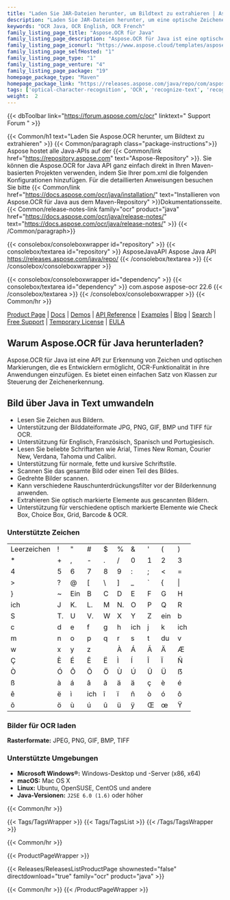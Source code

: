 ```yaml
---
title: "Laden Sie JAR-Dateien herunter, um Bildtext zu extrahieren | Aspose.OCR-API"
description: "Laden Sie JAR-Dateien herunter, um eine optische Zeichenerkennung (OCR) für JPEG-, PNG-, GIF-, BMP- und TIFF-Bilder durchzuführen. Extrahieren Sie Englisch, Französisch, Spanisch und Portugiesisch per OCR."
keywords: "OCR Java, OCR English, OCR French"
family_listing_page_title: "Aspose.OCR für Java"
family_listing_page_description: "Aspose.OCR für Java ist eine optische Zeichen-API, die es Entwicklern ermöglicht, OCR-Funktionalität zu ihren Java-Anwendungen hinzuzufügen, ohne dass zusätzliche Tools oder APIs erforderlich sind. Aspose.OCR für Java ermöglicht das Extrahieren von Text aus Bildern mit unterschiedlichen Schriftarten und Stilen – das spart Zeit und Mühe, die mit der Entwicklung einer OCR-Lösung von Grund auf verbunden sind."
family_listing_page_iconurl: "https://www.aspose.cloud/templates/aspose/App_Themes/V3/images/ocr/272x272/aspose_ocr-for-java-min.png"
family_listing_page_selfHosted: "1"
family_listing_page_type: "1"
family_listing_page_venture: "4"
family_listing_page_package: "19"
homepage_package_type: "Maven"
homepage_package_link: "https://releases.aspose.com/java/repo/com/aspose/aspose-ocr/"
tags: ['optical-character-recognition', 'OCR', 'recognize-text', 'recognize-image', 'spell-correction', 'spell-check', 'skew-correction', 'image-correction', 'recognize-pdf', 'recognize-tiff', 'searchable-pdf', 'searchable-docx', 'multi-lang-ocr', 'recognize-multi-image', 'multi-threading', 'image-detection', 'text-detection']
weight:  2
---
```


{{< dbToolbar link="https://forum.aspose.com/c/ocr" linktext=" Support Forum " >}}

{{< Common/h1 text="Laden Sie Aspose.OCR herunter, um Bildtext zu extrahieren"  >}}
{{< Common/paragraph class="package-instructions">}}
Aspose hostet alle Java-APIs auf der
{{< Common/link href="https://repository.aspose.com" text="Aspose-Repository"  >}}. Sie können die Aspose.OCR for Java API ganz einfach direkt in Ihren Maven-basierten Projekten verwenden, indem Sie Ihrer pom.xml die folgenden Konfigurationen hinzufügen. Für die detaillierten Anweisungen besuchen Sie bitte
{{< Common/link href="https://docs.aspose.com/ocr/java/installation/" text="Installieren von Aspose.OCR für Java aus dem Maven-Repository"  >}}Dokumentationsseite.
{{< Common/release-notes-link family="ocr" product="java" href="https://docs.aspose.com/ocr/java/release-notes/" text="https://docs.aspose.com/ocr/java/release-notes/"  >}}
{{< /Common/paragraph>}}

{{< consolebox/consoleboxwrapper id="repository" >}}
   {{< consolebox/textarea id="repository" >}}
      <repository>
      <id>AsposeJavaAPI</id>
      <name>Aspose Java API</name>
      <url>https://releases.aspose.com/java/repo/</url>
      </repository>
   {{< /consolebox/textarea >}}
{{< /consolebox/consoleboxwrapper >}}

{{< consolebox/consoleboxwrapper id="dependency" >}}
   {{< consolebox/textarea id="dependency" >}}
      <dependency>
      <groupId>com.aspose</groupId>
      <artifactId>aspose-ocr</artifactId>
      <version>22.6</version>
      </dependency>
   {{< /consolebox/textarea >}}
{{< /consolebox/consoleboxwrapper >}}
{{< Common/hr >}}

[Product Page](https://products.aspose.com/ocr/java) | [Docs](https://docs.aspose.com/ocr/java/) | [Demos](https://products.aspose.app/ocr/family) | [API Reference](https://reference.aspose.com/ocr/java) | [Examples](https://github.com/aspose-ocr/Aspose.OCR-for-Java) | [Blog](https://blog.aspose.com/category/ocr/) | [Search](https://search.aspose.com/) | [Free Support](https://forum.aspose.com/c/ocr) | [Temporary License](https://purchase.aspose.com/temporary-license) | [EULA](https://about.aspose.com/legal/eula/)

## Warum Aspose.OCR für Java herunterladen?

Aspose.OCR für Java ist eine API zur Erkennung von Zeichen und optischen Markierungen, die es Entwicklern ermöglicht, OCR-Funktionalität in ihre Anwendungen einzufügen. Es bietet einen einfachen Satz von Klassen zur Steuerung der Zeichenerkennung.

## Bild über Java in Text umwandeln

- Lesen Sie Zeichen aus Bildern.
- Unterstützung der Bilddateiformate JPG, PNG, GIF, BMP und TIFF für OCR.
- Unterstützung für Englisch, Französisch, Spanisch und Portugiesisch.
- Lesen Sie beliebte Schriftarten wie Arial, Times New Roman, Courier New, Verdana, Tahoma und Calibri.
- Unterstützung für normale, fette und kursive Schriftstile.
- Scannen Sie das gesamte Bild oder einen Teil des Bildes.
- Gedrehte Bilder scannen.
- Kann verschiedene Rauschunterdrückungsfilter vor der Bilderkennung anwenden.
- Extrahieren Sie optisch markierte Elemente aus gescannten Bildern.
- Unterstützung für verschiedene optisch markierte Elemente wie Check Box, Choice Box, Grid, Barcode & OCR.

### Unterstützte Zeichen

| | | | | | | | | | |
| ----- | --- | --- | --- | --- | --- | --- | --- | --- | --- |
| Leerzeichen | ! | " | # | $ | % | & | ' | ( | ) |
| * | + | , | - | . | / | 0 | 1 | 2 | 3 |
| 4 | 5 | 6 | 7 | 8 | 9 | : | ; | < | = |
| > | ? | @ | [ | \ | ] | _ | ` | { | \| |
| } | ~ | Ein | B | C | D | E | F | G | H |
| ich | J | K. | L. | M | N. | O | P | Q | R |
| S | T. | U | V. | W | X | Y | Z | ein | b |
| c | d | e | f | g | h | ich | j | k | ich |
| m | n | o | p | q | r | s | t | du | v |
| w | x | y | z | | À | Á | Ã | Ä | Æ |
| Ç | È | É | Ê | Ë | Ì | Í | Î | Ï | Ñ |
| Ò | Ó | Ô | Õ | Ö | Ù | Ú | Û | Ü | ẞ |
| ß | à | á | â | ã | ä | ä | ç | è | é |
| ê | ë | ì | ich | î | ï | ñ | ò | ó | ô |
| õ | ö | ù | ú | û | ü | ÿ | Œ | œ | Ÿ |


### Bilder für OCR laden

**Rasterformate:** JPEG, PNG, GIF, BMP, TIFF

### Unterstützte Umgebungen

- **Microsoft Windows®:** Windows-Desktop und -Server (x86, x64)
- **macOS:** Mac OS X
- **Linux:** Ubuntu, OpenSUSE, CentOS und andere
- **Java-Versionen:** `J2SE 6.0 (1.6)` oder höher

{{< Common/hr >}}

{{< Tags/TagsWrapper >}}
 {{< Tags/TagsList >}}
{{< /Tags/TagsWrapper >}}

{{< Common/hr >}}

{{< ProductPageWrapper >}}
<!-- ReleasesListProductPage-->
   {{< Releases/ReleasesListProductPage shownested="false"  directdownload="true" family="ocr" product="java" >}}
<!-- /ReleasesListProductPage-->
{{< Common/hr >}}
{{< /ProductPageWrapper >}}

